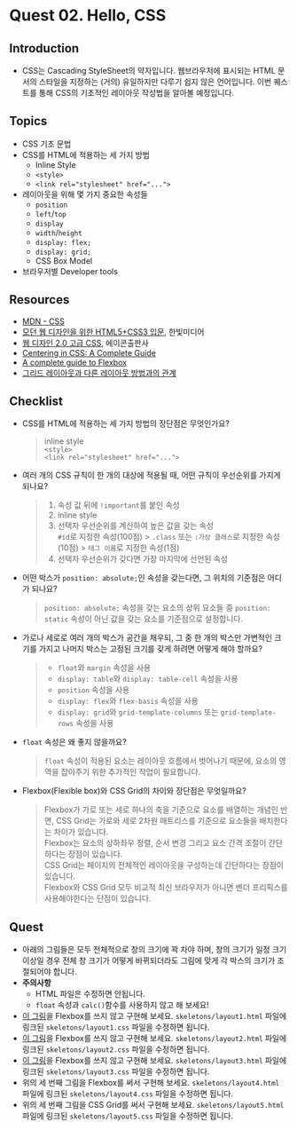 # Quest 02. Hello, CSS


## Introduction
* CSS는 Cascading StyleSheet의 약자입니다. 웹브라우저에 표시되는 HTML 문서의 스타일을 지정하는 (거의) 유일하지만 다루기 쉽지 않은 언어입니다. 이번 퀘스트를 통해 CSS의 기초적인 레이아웃 작성법을 알아볼 예정입니다.

## Topics
* CSS 기초 문법
* CSS를 HTML에 적용하는 세 가지 방법
  * Inline Style
  * `<style>`
  * `<link rel="stylesheet" href="...">`
* 레이아웃을 위해 몇 가지 중요한 속성들
  * `position`
  * `left`/`top`
  * `display`
  * `width`/`height`
  * `display: flex;`
  * `display: grid;`
  * CSS Box Model
* 브라우저별 Developer tools

## Resources
* [MDN - CSS](https://developer.mozilla.org/ko/docs/Web/CSS)
* [모던 웹 디자인을 위한 HTML5+CSS3 입문](http://www.yes24.com/24/Goods/15683538?Acode=101), 한빛미디어
* [웹 디자인 2.0 고급 CSS](http://www.yes24.com/24/Goods/2808075?Acode=101), 에이콘출판사
* [Centering in CSS: A Complete Guide](https://css-tricks.com/centering-css-complete-guide/)
* [A complete guide to Flexbox](https://css-tricks.com/snippets/css/a-guide-to-flexbox/)
* [그리드 레이아웃과 다른 레이아웃 방법과의 관계](https://developer.mozilla.org/ko/docs/Web/CSS/CSS_Grid_Layout/%EA%B7%B8%EB%A6%AC%EB%93%9C_%EB%A0%88%EC%9D%B4%EC%95%84%EC%9B%83%EA%B3%BC_%EB%8B%A4%EB%A5%B8_%EB%A0%88%EC%9D%B4%EC%95%84%EC%9B%83_%EB%B0%A9%EB%B2%95%EA%B3%BC%EC%9D%98_%EA%B4%80%EA%B3%84)

## Checklist
* CSS를 HTML에 적용하는 세 가지 방법의 장단점은 무엇인가요?
  > inline style  
  > `<style>`  
  > `<link rel="stylesheet" href="...">`
* 여러 개의 CSS 규칙이 한 개의 대상에 적용될 때, 어떤 규칙이 우선순위를 가지게 되나요?
  > 1. 속성 값 뒤에 `!important`를 붙인 속성  
  > 2. inline style  
  > 3. 선택자 우선순위를 계산하여 높은 값을 갖는 속성  
  > `#id`로 지정한 속성(100점) > `.class` 또는 `:가상 클래스`로 지정한 속성(10점) > `태그 이름`로 지정한 속성(1점)  
  > 4. 선택자 우선순위가 갖다면 가장 마지막에 선언된 속성  
* 어떤 박스가 `position: absolute;`인 속성을 갖는다면, 그 위치의 기준점은 어디가 되나요?
  > `position: absolute;` 속성을 갖는 요소의 상위 요소들 중 `position: static` 속성이 아닌 값을 갖는 요소를 기준점으로 설정합니다.  
* 가로나 세로로 여러 개의 박스가 공간을 채우되, 그 중 한 개의 박스만 가변적인 크기를 가지고 나머지 박스는 고정된 크기를 갖게 하려면 어떻게 해야 할까요?
  > * `float`와 `margin` 속성을 사용  
  > * `display: table`와 `display: table-cell` 속성을 사용  
  > * `position` 속성을 사용  
  > * `display: flex`와 `flex-basis` 속성을 사용  
  > * `display: grid`와 `grid-template-columns` 또는 `grid-template-rows` 속성을 사용  
* `float` 속성은 왜 좋지 않을까요?
  >`float` 속성이 적용된 요소는 레이아웃 흐름에서 벗어나기 때문에, 요소의 영역을 잡아주기 위한 추가적인 작업이 필요합니다.  
* Flexbox(Flexible box)와 CSS Grid의 차이와 장단점은 무엇일까요?
  > Flexbox가 가로 또는 세로 하나의 축을 기준으로 요소를 배열하는 개념인 반면, CSS Grid는 가로와 세로 2차원 매트리스를 기준으로 요소들을 배치한다는 차이가 있습니다.  
  > Flexbox는 요소의 상하좌우 정렬, 순서 변경 그리고 요소 간격 조절이 간단하다는 장점이 있습니다.  
  > CSS Grid는 페이지의 전체적인 레이아웃을 구성하는데 간단하다는 장점이 있습니다.  
  > Flexbox와 CSS Grid 모두 비교적 최신 브라우저가 아니면 벤더 프리픽스를 사용해야한다는 단점이 있습니다.  

## Quest
* 아래의 그림들은 모두 전체적으로 창의 크기에 꽉 차야 하며, 창의 크기가 일정 크기 이상일 경우 전체 창 크기가 어떻게 바뀌되더라도 그림에 맞게 각 박스의 크기가 조절되어야 합니다.
* **주의사항**
  * HTML 파일은 수정하면 안됩니다.
  * `float` 속성과 `calc()`함수를 사용하지 않고 해 보세요!
* [이 그림](layout1.png)을 Flexbox를 쓰지 않고 구현해 보세요. `skeletons/layout1.html` 파일에 링크된 `skeletons/layout1.css` 파일을 수정하면 됩니다.
* [이 그림](layout2.png)을 Flexbox를 쓰지 않고 구현해 보세요. `skeletons/layout2.html` 파일에 링크된 `skeletons/layout2.css` 파일을 수정하면 됩니다.
* [이 그림](layout3.png)을 Flexbox를 쓰지 않고 구현해 보세요. `skeletons/layout3.html` 파일에 링크된 `skeletons/layout3.css` 파일을 수정하면 됩니다.
* 위의 세 번째 그림을 Flexbox를 써서 구현해 보세요. `skeletons/layout4.html` 파일에 링크된 `skeletons/layout4.css` 파일을 수정하면 됩니다.
* 위의 세 번째 그림을 CSS Grid를 써서 구현해 보세요. `skeletons/layout5.html` 파일에 링크된 `skeletons/layout5.css` 파일을 수정하면 됩니다.
